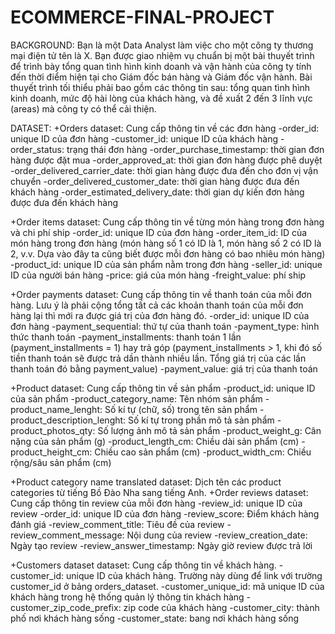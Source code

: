 # ECOMMERCE-FINAL-PROJECT
 BACKGROUND: Bạn là một Data Analyst làm việc cho một công ty thương mại điện tử tên là X. Bạn được giao nhiệm vụ chuẩn bị một bài thuyết trình để trình bày tổng quan tình hình kinh doanh và vận hành của công ty tính đến thời điểm hiện tại cho Giám đốc bán hàng và Giám đốc vận hành. Bài thuyết trình tối thiểu phải bao gồm các thông tin sau: tổng quan tình hình kinh doanh, mức độ hài lòng của khách hàng, và đề xuất 2 đến 3 lĩnh vực (areas) mà công ty có thể cải thiện.
 
 DATASET:
+Orders dataset: Cung cấp thông tin về các đơn hàng
 -order_id: unique ID của đơn hàng
 -customer_id: unique ID của khách hàng
 -order_status: trạng thái đơn hàng
 -order_purchase_timestamp: thời gian đơn hàng được đặt mua
 -order_approved_at: thời gian đơn hàng được phê duyệt
 -order_delivered_carrier_date: thời gian hàng được đưa đến cho đơn vị vận chuyển
 -order_delivered_customer_date: thời gian hàng được đưa đến khách hàng
 -order_estimated_delivery_date: thời gian dự kiến đơn hàng được đưa đến khách hàng

+Order items dataset: Cung cấp thông tin về từng món hàng trong đơn hàng và chi phí ship
 -order_id: unique ID của đơn hàng
 -order_item_id: ID của món hàng trong đơn hàng (món hàng số 1 có ID là 1, món hàng số 2 có ID là 2, v.v. Dựa vào đây ta cũng biết được mỗi đơn hàng có bao nhiêu món       hàng)
 -product_id: unique ID của sản phẩm nằm trong đơn hàng
 -seller_id: unique ID của người bán hàng
 -price: giá của món hàng
 -freight_value: phí ship

+Order payments dataset: Cung cấp thông tin về thanh toán của mỗi đơn hàng. Lưu ý là phải cộng tổng tất cả các khoản thanh toán của mỗi đơn hàng lại thì mới ra được giá trị của đơn hàng đó.
 -order_id: unique ID của đơn hàng
 -payment_sequential: thứ tự của thanh toán
 -payment_type: hình thức thanh toán
 -payment_installments: thanh toán 1 lần (payment_installments = 1) hay trả góp (payment_installments > 1, khi đó số tiền thanh toán sẽ được trả dần thành nhiều lần.       Tổng giá trị của các lần thanh toán đó bằng payment_value)
 -payment_value: giá trị của thanh toán
    
+Product dataset: Cung cấp thông tin về sản phẩm
 -product_id: unique ID của sản phẩm
 -product_category_name: Tên nhóm sản phẩm
 -product_name_lenght: Số kí tự (chữ, số) trong tên sản phẩm
 -product_description_lenght: Số kí tự trong phần mô tả sản phẩm
 -product_photos_qty: Số lượng ảnh mô tả sản phẩm
 -product_weight_g: Cân nặng của sản phẩm (g)
 -product_length_cm: Chiều dài sản phẩm (cm)
 -product_height_cm: Chiều cao sản phẩm (cm)
 -product_width_cm: Chiều rộng/sâu sản phẩm (cm)

+Product category name translated dataset: Dịch tên các product categories từ tiếng Bồ Đào Nha sang tiếng Anh.
+Order reviews dataset: Cung cấp thông tin review của mỗi đơn hàng
 -review_id: unique ID của review
 -order_id: unique ID của đơn hàng
 -review_score: Điểm khách hàng đánh giá
 -review_comment_title: Tiêu đề của review
 -review_comment_message: Nội dung của review
 -review_creation_date: Ngày tạo review
 -review_answer_timestamp: Ngày giờ review được trả lời
    
+Customers dataset dataset: Cung cấp thông tin về khách hàng.
 -customer_id: unique ID của khách hàng. Trường này dùng để link với trường customer_id ở bảng orders_dataset.
 -customer_unique_id: mã unique ID của khách hàng trong hệ thống quản lý thông tin khách hàng
 -customer_zip_code_prefix: zip code của khách hàng
 -customer_city: thành phố nơi khách hàng sống
 -customer_state: bang nơi khách hàng sống
    
    
    
    
    
    
    
    
    
 
